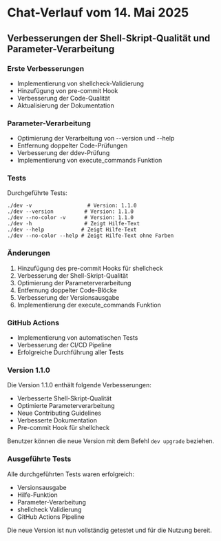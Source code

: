 # Chat-Verlauf vom 14. Mai 2025

## Verbesserungen der Shell-Skript-Qualität und Parameter-Verarbeitung

### Erste Verbesserungen
- Implementierung von shellcheck-Validierung
- Hinzufügung von pre-commit Hook
- Verbesserung der Code-Qualität
- Aktualisierung der Dokumentation

### Parameter-Verarbeitung
- Optimierung der Verarbeitung von --version und --help
- Entfernung doppelter Code-Prüfungen
- Verbesserung der ddev-Prüfung
- Implementierung von execute_commands Funktion

### Tests
Durchgeführte Tests:
```
./dev -v                  # Version: 1.1.0
./dev --version          # Version: 1.1.0
./dev --no-color -v      # Version: 1.1.0
./dev -h                 # Zeigt Hilfe-Text
./dev --help            # Zeigt Hilfe-Text
./dev --no-color --help # Zeigt Hilfe-Text ohne Farben
```

### Änderungen
1. Hinzufügung des pre-commit Hooks für shellcheck
2. Verbesserung der Shell-Skript-Qualität
3. Optimierung der Parameterverarbeitung
4. Entfernung doppelter Code-Blöcke
5. Verbesserung der Versionsausgabe
6. Implementierung der execute_commands Funktion

### GitHub Actions
- Implementierung von automatischen Tests
- Verbesserung der CI/CD Pipeline
- Erfolgreiche Durchführung aller Tests

### Version 1.1.0
Die Version 1.1.0 enthält folgende Verbesserungen:
- Verbesserte Shell-Skript-Qualität
- Optimierte Parameterverarbeitung
- Neue Contributing Guidelines
- Verbesserte Dokumentation
- Pre-commit Hook für shellcheck

Benutzer können die neue Version mit dem Befehl `dev upgrade` beziehen.

### Ausgeführte Tests
Alle durchgeführten Tests waren erfolgreich:
- Versionsausgabe
- Hilfe-Funktion
- Parameter-Verarbeitung
- shellcheck Validierung
- GitHub Actions Pipeline

Die neue Version ist nun vollständig getestet und für die Nutzung bereit.